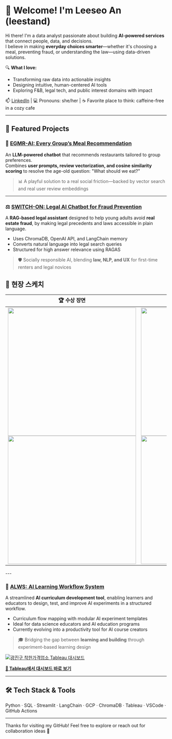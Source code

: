 # 👋 Welcome! I'm Leeseo An (leestand)

Hi there! I'm a data analyst passionate about building **AI-powered services** that connect people, data, and decisions.  
I believe in making **everyday choices smarter**—whether it's choosing a meal, preventing fraud, or understanding the law—using data-driven solutions.

🔍 **What I love:**  
- Transforming raw data into actionable insights  
- Designing intuitive, human-centered AI tools  
- Exploring F&B, legal tech, and public interest domains with impact

📫 [LinkedIn](https://www.linkedin.com/in/leeseo/) | 💻 Pronouns: she/her | ☕ Favorite place to think: caffeine-free in a cozy cafe

---

## 🚀 Featured Projects

### 🥗 [EGMR-AI: Every Group’s Meal Recommendation](https://github.com/leestand/EGMR-AI)
An **LLM-powered chatbot** that recommends restaurants tailored to group preferences.  
Combines **user prompts, review vectorization, and cosine similarity scoring** to resolve the age-old question: "What should we eat?"

> 📊 A playful solution to a real social friction—backed by vector search and real user review embeddings



---

### ⚖️ [SWITCH-ON: Legal AI Chatbot for Fraud Prevention](https://github.com/leestand/SWITCH-ON)
A **RAG-based legal assistant** designed to help young adults avoid **real estate fraud**, by making legal precedents and laws accessible in plain language.

- Uses ChromaDB, OpenAI API, and LangChain memory  
- Converts natural language into legal search queries  
- Structured for high answer relevance using RAGAS

> 🛡️ Socially responsible AI, blending **law, NLP, and UX** for first-time renters and legal novices

## 📸 현장 스케치

<table>
  <thead>
    <tr>
      <th>🏆 수상 장면</th>
      <th>🖥️ 시연 장면</th>
    </tr>
  </thead>
  <tbody>
    <tr>
      <td>
        <img src="images/presentation_day_1.jpg" width="400"/><br/>
        <img src="images/presentation_day_2.jpg" width="400"/>
      </td>
      <td>
        <img src="images/demo_2.jpg" width="400"/><br/>
        <img src="images/presentation_day_3.jpg" width="400"/>
      </td>
    </tr>
  </tbody>
</table>
---

### 🧠 [ALWS: AI Learning Workflow System](https://github.com/leestand/ALWS)
A streamlined **AI curriculum development tool**, enabling learners and educators to design, test, and improve AI experiments in a structured workflow.

- Curriculum flow mapping with modular AI experiment templates  
- Ideal for data science educators and AI education programs  
- Currently evolving into a productivity tool for AI course creators

> 🎓 Bridging the gap between **learning and building** through experiment-based learning design

[![광진구 착한가격업소 Tableau 대시보드](./dashboard_sample.jpg)](https://public.tableau.com/app/profile/seungwoo.lee5575/viz/_17460765514420/1_1)

**[🔗 Tableau에서 대시보드 바로 보기](https://public.tableau.com/app/profile/seungwoo.lee5575/viz/_17460765514420/1_1)**

---

## 🛠 Tech Stack & Tools
Python · SQL · Streamlit · LangChain · GCP · ChromaDB · Tableau · VSCode · GitHub Actions

---

Thanks for visiting my GitHub! Feel free to explore or reach out for collaboration ideas 🤝
